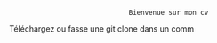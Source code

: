                                   Bienvenue sur mon cv

Téléchargez ou fasse une git clone dans un comm